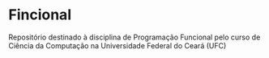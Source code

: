 # Fincional
Repositório destinado à disciplina de Programação Funcional pelo curso de Ciência da Computação na Universidade Federal do Ceará (UFC)
